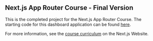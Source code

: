 ## Next.js App Router Course - Final Version

This is the completed project for the Next.js App Router Course. The starting code for this dashboard application can be found [here](https://nextjs.org/learn/dashboard-app/getting-started).

For more information, see the [course curriculum](https://nextjs.org/learn) on the Next.js Website.
